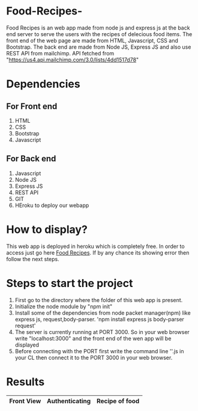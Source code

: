 # Food-Recipes-
Food Recipes is an web app made from node js and express js at the back end server to serve the users with the recipes of delecious food items. The front end of the web page are made from HTML, Javascript, CSS and Bootstrap. The back end are made from Node JS, Express JS and also use REST API from mailchimp. API fetched from "https://us4.api.mailchimp.com/3.0/lists/4dd1517d78"

# Dependencies 
## For Front end
1. HTML
2. CSS
3. Bootstrap
4. Javascript

## For Back end
1. Javascript
2. Node JS
3. Express JS
4. REST API
5. GIT
6. HEroku to deploy our webapp

# How to display?
This web app is deployed in heroku which is completely free. In  order to access just go here <a href = "https://blooming-scrubland-03419.herokuapp.com/">Food Recipes</a>. If by any chance its showing error then follow the next steps.

# Steps to start the project
1. First go to the directory where the folder of this web app is present.
2. Initialize the node module by "npm init"
3. Install some of the dependencies from node packet manager(npm) like express js, request,body-parser.
          'npm install express js body-parser request' 
4. The server is currently running at PORT 3000. So in your web browser write "localhost:3000" and the front end of the wen app will be displayed
5. Before connecting with the PORT first write the command line '<filename>'.js in your CL then connect it to the PORT 3000 in your web browser.
# Results 
| Front View  |  Authenticating  | Recipe of food |
| ------------- | ------------- | ------------- |
